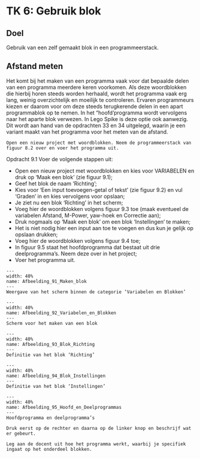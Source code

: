 # TK 6: Gebruik blok

## Doel
Gebruik van een zelf gemaakt blok in een programmeerstack.
 
## Afstand meten
Het komt bij het maken van een programma vaak voor dat bepaalde delen van een programma meerdere keren voorkomen. Als deze woordblokken die hierbij horen steeds worden herhaald, wordt het programma vaak erg lang, weinig overzichtelijk en moeilijk te controleren. Ervaren programmeurs kiezen er daarom voor om deze steeds terugkerende delen in een apart programmablok op te nemen. In het “hoofd’programma wordt vervolgens naar het aparte blok verwezen. In Lego Spike is deze optie ook aanwezig. Dit wordt aan hand van de opdrachten 33 en 34 uitgelegd, waarin je een variant maakt van het programma voor het meten van de afstand.

```{exercise} MakenBlok 'Afgelegde afstand'
Open een nieuw project met woordblokken. Neem de programmeerstack van figuur 8.2 over en voer het programma uit.                                    
```

Opdracht 9.1
Voer de volgende stappen uit:
* Open een nieuw project met woordblokken en kies voor VARIABELEN en druk op ‘Maak een blok’ (zie figuur 9.1);
* Geef het blok de naam ‘Richting’;
* Kies voor ‘Een input toevoegen-getal of tekst’ (zie figuur 9.2) en vul ‘Graden’ in en kies vervolgens voor opslaan;
* Je ziet nu een blok ‘Richting’ in het scherm;
* Voeg hier de woordblokken volgens figuur 9.3 toe (maak eventueel de variabelen Afstand, M-Power, yaw-hoek en Correctie aan);
* Druk nogmaals op ‘Maak een blok’ om een blok ‘Instellingen’ te maken;
* Het is niet nodig hier een input aan toe te voegen en dus kun je gelijk op opslaan drukken;
* Voeg hier de woordblokken volgens figuur 9.4 toe;
* In figuur 9.5 staat het hoofdprogramma dat bestaat uit drie deelprogramma’s. Neem deze over in het project;
* Voer het programma uit.


```{figure} Figures/Afbeelding_91_Maken_blok.png
---
width: 40%
name: Afbeelding_91_Maken_blok
---
Weergave van het scherm binnen de categorie ‘Variabelen en Blokken’ 
``` 

```{figure} Figures/Afbeelding_92_Variabelen_en_Blokken.png
---
width: 40%
name: Afbeelding_92_Variabelen_en_Blokken
---
Scherm voor het maken van een blok 
``` 

```{figure} Figures/Afbeelding_93_Blok_Richting.png
---
width: 40%
name: Afbeelding_93_Blok_Richting
---
Definitie van het blok ‘Richting’
``` 

```{figure} Figures/Afbeelding_94_Blok_Instellingen.png
---
width: 40%
name: Afbeelding_94_Blok_Instellingen
---
Definitie van het blok ‘Instellingen’ 
``` 

```{figure} Figures/Afbeelding_95_Hoofd_en_Deelprogrammas.png
---
width: 40%
name: Afbeelding_95_Hoofd_en_Deelprogrammas
---
Hoofdprogramma en deelprogramma’s 
``` 

```{exercise} Deelprogramma 'Rechter en Linker knop'
Druk eerst op de rechter en daarna op de linker knop en beschrijf wat er gebeurt.                                    
```

```{exercise} 
Leg aan de docent uit hoe het programma werkt, waarbij je specifiek ingaat op het onderdeel blokken.                                    
```
